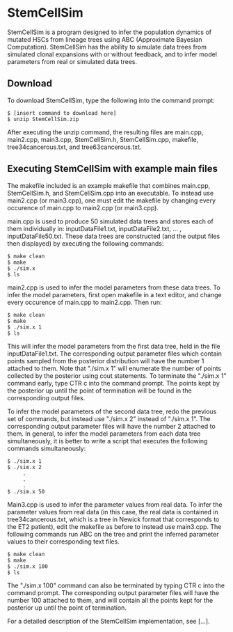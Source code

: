 # StemCellSim

StemCellSim is a program designed to infer the population dynamics of mutated HSCs from lineage trees using ABC (Approximate Bayesian Computation). StemCellSim has the ability to simulate data trees from simulated clonal expansions with or without feedback, and to infer model parameters from real or simulated data trees. 

## Download

To download StemCellSim, type the following into the command prompt:

```
$ [insert command to download here] 
$ unzip StemCellSim.zip
```

After executing the unzip command, the resulting files are main.cpp, main2.cpp, main3.cpp, StemCellSim.h, StemCellSim.cpp, makefile, tree34cancerous.txt, and tree63cancerous.txt.

## Executing StemCellSim with example main files

The makefile included is an example makefile that combines main.cpp, StemCellSim.h, and StemCellSim.cpp into an executable. To instead use main2.cpp (or main3.cpp), one must edit the makefile by changing every occurence of main.cpp to main2.cpp (or main3.cpp).

main.cpp is used to produce 50 simulated data trees and stores each of them individually in: inputDataFile1.txt, inputDataFile2.txt, ... , inputDataFile50.txt. These data trees are constructed (and the output files then displayed) by executing the following commands:

```
$ make clean
$ make
$ ./sim.x
$ ls
```

main2.cpp is used to infer the model parameters from these data trees. To infer the model parameters, first open makefile in a text editor, and change every occurence of main.cpp to main2.cpp. Then run:

```
$ make clean
$ make
$ ./sim.x 1
$ ls
```
This will infer the model parameters from the first data tree, held in the file inputDataFile1.txt. The corresponding output parameter files which contain points sampled from the posterior distribution will have the number 1 attached to them. Note that "./sim.x 1" will enumerate the number of points collected by the posterior using cout statements. To terminate the "./sim.x 1" command early, type CTR c into the command prompt. The points kept by the posterior up until the point of termination will be found in the corresponding output files.

To infer the model parameters of the second data tree, redo the previous set of commands, but instead use "./sim.x 2" instead of "./sim.x 1". The corresponding output parameter files will have the number 2 attached to them. In general, to infer the model parameters from each data tree simultaneously, it is better to write a script that executes the following commands simultaneously:

```
$ ./sim.x 1
$ ./sim.x 2
     .
     .
     .
$ ./sim.x 50
```

Main3.cpp is used to infer the parameter values from real data. To infer the parameter values from real data (in this case, the real data is contained in tree34cancerous.txt, which is a tree in Newick format that corresponds to the ET2 patient), edit the makefile as before to instead use main3.cpp. The following commands run ABC on the tree and print the inferred parameter values to their corresponding text files.

```
$ make clean
$ make
$ ./sim.x 100
$ ls
```

The "./sim.x 100" command can also be terminated by typing CTR c into the command prompt. The corresponding output parameter files will have the number 100 attached to them, and will contain all the points kept for the posterior up until the point of termination.

For a detailed description of the StemCellSim implementation, see [...].